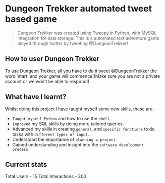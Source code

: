 # Dungeon Trekker automated tweet based game
> Dungeon Trekker was created using Tweepy in Python, with MySQL integration for data storage. This is a automated text adventure game played through twitter by tweeting @DungeonTrekker!

## How to user Dungeon Trekker
To use Dungeon Trekker, all you have to do it tweet @DungeonTrekker the word 'start' and your game will commence!(Make sure you are not a private account or we won't be able to respond!)

## What have I learnt?
Whilst doing this project I have taught myself some new skills, these are:
* `Taught myself Python` and how to use the `shell`.
* `Improved` my SQL skills by doing more tailored queries.
* Advanced my skills in creating `general`, and `specific functions` to do tasks with `different types of input`.
* Understood the importance of `planning a project`.
* Gained understanding and insight into the `software development process`

## Current stats
Total Users - 15
Total Interactions - 300
